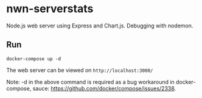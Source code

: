 # nwn-serverstats

Node.js web server using Express and Chart.js. Debugging with nodemon.

## Run
```
docker-compose up -d
```
The web server can be viewed on `http://localhost:3000/`

Note: -d in the above command is required as a bug workaround in docker-compose, sauce: https://github.com/docker/compose/issues/2338.